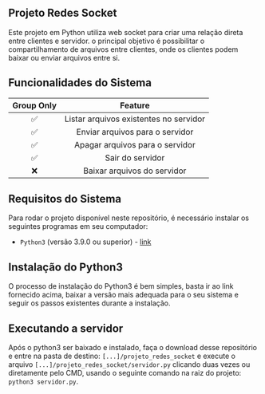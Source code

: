 ## Projeto Redes Socket

Este projeto em Python utiliza web socket para criar uma relação direta entre clientes e servidor. o principal objetivo é possibilitar o compartilhamento de arquivos entre clientes, onde os clientes podem baixar ou enviar arquivos entre si.


## Funcionalidades do Sistema

|   Group Only   |                Feature           |
| :-----------:  | :--------------------------------:|
|       ✅       | Listar arquivos existentes no servidor        |
|       ✅       | Enviar arquivos para o servidor              |
|       ✅       | Apagar arquivos para o servidor                   |
|       ✅       | Sair do servidor               |
|       ❌       |   Baixar arquivos do servidor                  |


## Requisitos do Sistema

Para rodar o projeto disponível neste repositório, é necessário instalar os seguintes programas em seu computador:

- `Python3` (versão 3.9.0 ou superior) - [link](https://www.python.org/downloads/)

## Instalação do Python3

O processo de instalação do Python3 é bem simples, basta ir ao link fornecido acima, baixar a versão mais adequada para o seu sistema e seguir os passos existentes durante a instalação. 

## Executando a servidor

Após o python3 ser baixado e instalado, faça o download desse repositório e entre na pasta de destino: `[...]/projeto_redes_socket` e execute o arquivo `[...]/projeto_redes_socket/servidor.py` clicando duas vezes ou diretamente pelo CMD, usando o seguinte comando na raiz do projeto: `python3 servidor.py`. 


